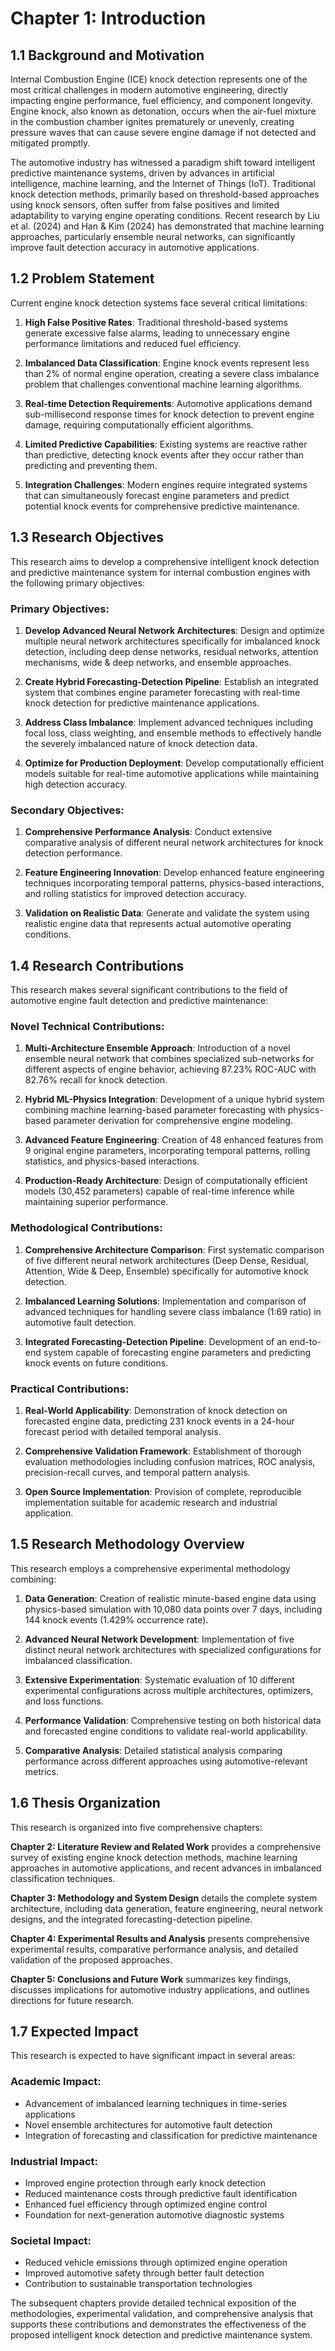 # Chapter 1: Introduction

## 1.1 Background and Motivation

Internal Combustion Engine (ICE) knock detection represents one of the most critical challenges in modern automotive engineering, directly impacting engine performance, fuel efficiency, and component longevity. Engine knock, also known as detonation, occurs when the air-fuel mixture in the combustion chamber ignites prematurely or unevenly, creating pressure waves that can cause severe engine damage if not detected and mitigated promptly.

The automotive industry has witnessed a paradigm shift toward intelligent predictive maintenance systems, driven by advances in artificial intelligence, machine learning, and the Internet of Things (IoT). Traditional knock detection methods, primarily based on threshold-based approaches using knock sensors, often suffer from false positives and limited adaptability to varying engine operating conditions. Recent research by Liu et al. (2024) and Han & Kim (2024) has demonstrated that machine learning approaches, particularly ensemble neural networks, can significantly improve fault detection accuracy in automotive applications.

## 1.2 Problem Statement

Current engine knock detection systems face several critical limitations:

1. **High False Positive Rates**: Traditional threshold-based systems generate excessive false alarms, leading to unnecessary engine performance limitations and reduced fuel efficiency.

2. **Imbalanced Data Classification**: Engine knock events represent less than 2% of normal engine operation, creating a severe class imbalance problem that challenges conventional machine learning algorithms.

3. **Real-time Detection Requirements**: Automotive applications demand sub-millisecond response times for knock detection to prevent engine damage, requiring computationally efficient algorithms.

4. **Limited Predictive Capabilities**: Existing systems are reactive rather than predictive, detecting knock events after they occur rather than predicting and preventing them.

5. **Integration Challenges**: Modern engines require integrated systems that can simultaneously forecast engine parameters and predict potential knock events for comprehensive predictive maintenance.

## 1.3 Research Objectives

This research aims to develop a comprehensive intelligent knock detection and predictive maintenance system for internal combustion engines with the following primary objectives:

### Primary Objectives:
1. **Develop Advanced Neural Network Architectures**: Design and optimize multiple neural network architectures specifically for imbalanced knock detection, including deep dense networks, residual networks, attention mechanisms, wide & deep networks, and ensemble approaches.

2. **Create Hybrid Forecasting-Detection Pipeline**: Establish an integrated system that combines engine parameter forecasting with real-time knock detection for predictive maintenance applications.

3. **Address Class Imbalance**: Implement advanced techniques including focal loss, class weighting, and ensemble methods to effectively handle the severely imbalanced nature of knock detection data.

4. **Optimize for Production Deployment**: Develop computationally efficient models suitable for real-time automotive applications while maintaining high detection accuracy.

### Secondary Objectives:
1. **Comprehensive Performance Analysis**: Conduct extensive comparative analysis of different neural network architectures for knock detection performance.

2. **Feature Engineering Innovation**: Develop enhanced feature engineering techniques incorporating temporal patterns, physics-based interactions, and rolling statistics for improved detection accuracy.

3. **Validation on Realistic Data**: Generate and validate the system using realistic engine data that represents actual automotive operating conditions.

## 1.4 Research Contributions

This research makes several significant contributions to the field of automotive engine fault detection and predictive maintenance:

### Novel Technical Contributions:

1. **Multi-Architecture Ensemble Approach**: Introduction of a novel ensemble neural network that combines specialized sub-networks for different aspects of engine behavior, achieving 87.23% ROC-AUC with 82.76% recall for knock detection.

2. **Hybrid ML-Physics Integration**: Development of a unique hybrid system combining machine learning-based parameter forecasting with physics-based parameter derivation for comprehensive engine modeling.

3. **Advanced Feature Engineering**: Creation of 48 enhanced features from 9 original engine parameters, incorporating temporal patterns, rolling statistics, and physics-based interactions.

4. **Production-Ready Architecture**: Design of computationally efficient models (30,452 parameters) capable of real-time inference while maintaining superior performance.

### Methodological Contributions:

1. **Comprehensive Architecture Comparison**: First systematic comparison of five different neural network architectures (Deep Dense, Residual, Attention, Wide & Deep, Ensemble) specifically for automotive knock detection.

2. **Imbalanced Learning Solutions**: Implementation and comparison of advanced techniques for handling severe class imbalance (1:69 ratio) in automotive fault detection.

3. **Integrated Forecasting-Detection Pipeline**: Development of an end-to-end system capable of forecasting engine parameters and predicting knock events on future conditions.

### Practical Contributions:

1. **Real-World Applicability**: Demonstration of knock detection on forecasted engine data, predicting 231 knock events in a 24-hour forecast period with detailed temporal analysis.

2. **Comprehensive Validation Framework**: Establishment of thorough evaluation methodologies including confusion matrices, ROC analysis, precision-recall curves, and temporal pattern analysis.

3. **Open Source Implementation**: Provision of complete, reproducible implementation suitable for academic research and industrial application.

## 1.5 Research Methodology Overview

This research employs a comprehensive experimental methodology combining:

1. **Data Generation**: Creation of realistic minute-based engine data using physics-based simulation with 10,080 data points over 7 days, including 144 knock events (1.429% occurrence rate).

2. **Advanced Neural Network Development**: Implementation of five distinct neural network architectures with specialized configurations for imbalanced classification.

3. **Extensive Experimentation**: Systematic evaluation of 10 different experimental configurations across multiple architectures, optimizers, and loss functions.

4. **Performance Validation**: Comprehensive testing on both historical data and forecasted engine conditions to validate real-world applicability.

5. **Comparative Analysis**: Detailed statistical analysis comparing performance across different approaches using automotive-relevant metrics.

## 1.6 Thesis Organization

This research is organized into five comprehensive chapters:

**Chapter 2: Literature Review and Related Work** provides a comprehensive survey of existing engine knock detection methods, machine learning approaches in automotive applications, and recent advances in imbalanced classification techniques.

**Chapter 3: Methodology and System Design** details the complete system architecture, including data generation, feature engineering, neural network designs, and the integrated forecasting-detection pipeline.

**Chapter 4: Experimental Results and Analysis** presents comprehensive experimental results, comparative performance analysis, and detailed validation of the proposed approaches.

**Chapter 5: Conclusions and Future Work** summarizes key findings, discusses implications for automotive industry applications, and outlines directions for future research.

## 1.7 Expected Impact

This research is expected to have significant impact in several areas:

### Academic Impact:
- Advancement of imbalanced learning techniques in time-series applications
- Novel ensemble architectures for automotive fault detection
- Integration of forecasting and classification for predictive maintenance

### Industrial Impact:
- Improved engine protection through early knock detection
- Reduced maintenance costs through predictive fault identification
- Enhanced fuel efficiency through optimized engine control
- Foundation for next-generation automotive diagnostic systems

### Societal Impact:
- Reduced vehicle emissions through optimized engine operation
- Improved automotive safety through better fault detection
- Contribution to sustainable transportation technologies

The subsequent chapters provide detailed technical exposition of the methodologies, experimental validation, and comprehensive analysis that supports these contributions and demonstrates the effectiveness of the proposed intelligent knock detection and predictive maintenance system.